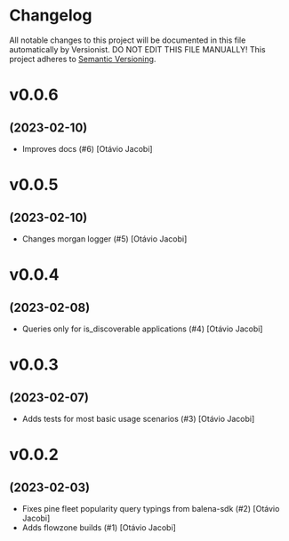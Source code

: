 # Changelog

All notable changes to this project will be documented in this file
automatically by Versionist. DO NOT EDIT THIS FILE MANUALLY!
This project adheres to [Semantic Versioning](http://semver.org/).

# v0.0.6
## (2023-02-10)

* Improves docs (#6) [Otávio Jacobi]

# v0.0.5
## (2023-02-10)

* Changes morgan logger (#5) [Otávio Jacobi]

# v0.0.4
## (2023-02-08)

* Queries only for is_discoverable applications (#4) [Otávio Jacobi]

# v0.0.3
## (2023-02-07)

* Adds tests for most basic usage scenarios (#3) [Otávio Jacobi]

# v0.0.2
## (2023-02-03)

* Fixes pine fleet popularity query typings from balena-sdk (#2) [Otávio Jacobi]
* Adds flowzone builds (#1) [Otávio Jacobi]
